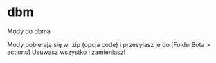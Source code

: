 # dbm
Mody do dbma

Mody pobierają się w .zip (opcja code)
i przesyłasz je do [FolderBota > actions] Usuwasz wszystko i zamieniasz!



